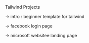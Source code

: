 Tailwind Projects

-> intro : beginner template for tailwind

-> facebook login page

-> microsoft websitee landing page